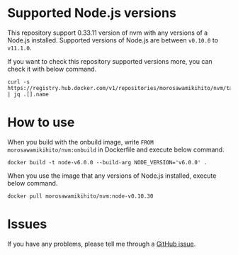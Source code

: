 # Supported Node.js versions
This repository support 0.33.11 version of nvm with any versions of a Node.js installed.
Supported versions of Node.js are between `v0.10.0` to `v11.1.0`.

If you want to check this repository supported versions more, you can check it with below command.

```
curl -s https://registry.hub.docker.com/v1/repositories/morosawamikihito/nvm/tags | jq .[].name
```

# How to use

When you build with the onbuild image, write `FROM morosawamikihito/nvm:onbuild` in Dockerfile and execute below command.
```
docker build -t node-v6.0.0 --build-arg NODE_VERSION='v6.0.0' .
```

When you use the image that any versions of Node.js installed, execute below command.
```
docker pull morosawamikihito/nvm:node-v0.10.30
```

# Issues
If you have any problems, please tell me through a [GitHub issue](https://github.com/morosawamikihito/nvm/issues).
